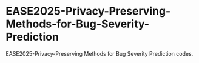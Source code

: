 # EASE2025-Privacy-Preserving-Methods-for-Bug-Severity-Prediction
EASE2025-Privacy-Preserving Methods for Bug Severity Prediction codes.

